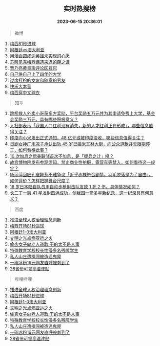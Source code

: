 <div align="center"><h2>实时热搜榜</h2><h4>2023-06-15 20:36:01</h4></div>

> 微博  

1. [梅西81秒进球](https://s.weibo.com/weibo?q=%E6%A2%85%E8%A5%BF81%E7%A7%92%E8%BF%9B%E7%90%83&t=31&band_rank=1&Refer=top)<br />
2. [阿根廷vs澳大利亚](https://s.weibo.com/weibo?q=%E9%98%BF%E6%A0%B9%E5%BB%B7vs%E6%BE%B3%E5%A4%A7%E5%88%A9%E4%BA%9A&t=31&band_rank=2&Refer=top)<br />
3. [用漫画圆戍边英雄未实现的心愿](https://s.weibo.com/weibo?q=%23%E7%94%A8%E6%BC%AB%E7%94%BB%E5%9C%86%E6%88%8D%E8%BE%B9%E8%8B%B1%E9%9B%84%E6%9C%AA%E5%AE%9E%E7%8E%B0%E7%9A%84%E5%BF%83%E6%84%BF%23&t=31&band_rank=3&Refer=top)<br />
4. [苏醒见完梅西偶遇来迟的薛之谦](https://s.weibo.com/weibo?q=%23%E8%8B%8F%E9%86%92%E8%A7%81%E5%AE%8C%E6%A2%85%E8%A5%BF%E5%81%B6%E9%81%87%E6%9D%A5%E8%BF%9F%E7%9A%84%E8%96%9B%E4%B9%8B%E8%B0%A6%23&t=31&band_rank=4&Refer=top)<br />
5. [贾乃亮黄景瑜评论区互怼](https://s.weibo.com/weibo?q=%23%E8%B4%BE%E4%B9%83%E4%BA%AE%E9%BB%84%E6%99%AF%E7%91%9C%E8%AF%84%E8%AE%BA%E5%8C%BA%E4%BA%92%E6%80%BC%23&t=31&band_rank=5&Refer=top)<br />
6. [自己供自己上了四年的大学](https://s.weibo.com/weibo?q=%23%E8%87%AA%E5%B7%B1%E4%BE%9B%E8%87%AA%E5%B7%B1%E4%B8%8A%E4%BA%86%E5%9B%9B%E5%B9%B4%E7%9A%84%E5%A4%A7%E5%AD%A6%23&t=31&band_rank=6&Refer=top)<br />
7. [过度打扮的女友和随意的男友](https://s.weibo.com/weibo?q=%E8%BF%87%E5%BA%A6%E6%89%93%E6%89%AE%E7%9A%84%E5%A5%B3%E5%8F%8B%E5%92%8C%E9%9A%8F%E6%84%8F%E7%9A%84%E7%94%B7%E5%8F%8B&t=31&band_rank=7&Refer=top)<br />
8. [快乐大本营](https://s.weibo.com/weibo?q=%E5%BF%AB%E4%B9%90%E5%A4%A7%E6%9C%AC%E8%90%A5&t=31&band_rank=8&Refer=top)<br />
9. [梅西穿中文球衣](https://s.weibo.com/weibo?q=%23%E6%A2%85%E8%A5%BF%E7%A9%BF%E4%B8%AD%E6%96%87%E7%90%83%E8%A1%A3%23&t=31&band_rank=9&Refer=top)<br />

> 知乎  

1. [跳桥救人外卖小哥获多方奖励，平台奖励五万元并为其申请免费上大学，基金会奖励三万元，具有哪些积极意义？](https://www.zhihu.com/question/606578224)<br />
2. [人社部表示「我国人口红利没有消失，新的人才红利正在形成」，哪些信息值得关注？](https://www.zhihu.com/question/606658603)<br />
3. [印度向小米发出正式通知，48 亿元或被印度没收，哪些信息值得关注？](https://www.zhihu.com/question/606368662)<br />
4. [日剧女神广末凉子承认出轨 45 岁已婚米其林大厨，向公众道歉并无限期停工，如何看待此事？](https://www.zhihu.com/question/606579409)<br />
5. [10 次加息之后美联储首次不加息，是「缓兵之计」吗？      ](https://www.zhihu.com/theater/13920)<br />
6. [故宫博物院发布参观须知，禁止商业性拍摄，露营车等禁入，如何看待这一规定？](https://www.zhihu.com/question/606722404)<br />
7. [杨丽萍回应孔雀舞惹不雅争议「近乎赤裸符合剧情，羽毛脱落是为了自由」，如何评价？怎样把握舞台尺度？](https://www.zhihu.com/question/606793449)<br />
8. [18 岁日本陆自队员用自动步枪射击队友致 1 死 2 伤，具体情况如何？](https://www.zhihu.com/question/606539482)<br />
9. [长二丁一箭 41 星发射圆满成功，创我国一箭多星新纪录，这一纪录具有何意义？](https://www.zhihu.com/question/606757085)<br />

> 百度  

1. [推进全球人权治理理念创新](https://www.baidu.com/s?wd=%E6%8E%A8%E8%BF%9B%E5%85%A8%E7%90%83%E4%BA%BA%E6%9D%83%E6%B2%BB%E7%90%86%E7%90%86%E5%BF%B5%E5%88%9B%E6%96%B0&sa=fyb_news&rsv_dl=fyb_news)<br />
2. [梅西开场81秒进球](https://www.baidu.com/s?wd=%E6%A2%85%E8%A5%BF%E5%BC%80%E5%9C%BA81%E7%A7%92%E8%BF%9B%E7%90%83&sa=fyb_news&rsv_dl=fyb_news)<br />
3. [阿根廷1-0澳大利亚](https://www.baidu.com/s?wd=%E9%98%BF%E6%A0%B9%E5%BB%B7vs%E6%BE%B3%E5%A4%A7%E5%88%A9%E4%BA%9A&sa=fyb_news&rsv_dl=fyb_news)<br />
4. [文明之光点燃亚运之火](https://www.baidu.com/s?wd=%E6%96%87%E6%98%8E%E4%B9%8B%E5%85%89%E7%82%B9%E7%87%83%E4%BA%9A%E8%BF%90%E4%B9%8B%E7%81%AB&sa=fyb_news&rsv_dl=fyb_news)<br />
5. [偷杏女子向老人道歉:干的太不是人事](https://www.baidu.com/s?wd=%E5%81%B7%E6%9D%8F%E5%A5%B3%E5%AD%90%E5%90%91%E8%80%81%E4%BA%BA%E9%81%93%E6%AD%89%3A%E5%B9%B2%E7%9A%84%E5%A4%AA%E4%B8%8D%E6%98%AF%E4%BA%BA%E4%BA%8B&sa=fyb_news&rsv_dl=fyb_news)<br />
6. [特殊教育学校校长性侵多名残障学生](https://www.baidu.com/s?wd=%E7%89%B9%E6%AE%8A%E6%95%99%E8%82%B2%E5%AD%A6%E6%A0%A1%E6%A0%A1%E9%95%BF%E6%80%A7%E4%BE%B5%E5%A4%9A%E5%90%8D%E6%AE%8B%E9%9A%9C%E5%AD%A6%E7%94%9F&sa=fyb_news&rsv_dl=fyb_news)<br />
7. [私人山庄遭擅闯被造谣鬼屋](https://www.baidu.com/s?wd=%E7%A7%81%E4%BA%BA%E5%B1%B1%E5%BA%84%E9%81%AD%E6%93%85%E9%97%AF%E8%A2%AB%E9%80%A0%E8%B0%A3%E9%AC%BC%E5%B1%8B&sa=fyb_news&rsv_dl=fyb_news)<br />
8. [一碗冰粉19元网友直呼被刺到了](https://www.baidu.com/s?wd=%E4%B8%80%E7%A2%97%E5%86%B0%E7%B2%8919%E5%85%83%E7%BD%91%E5%8F%8B%E7%9B%B4%E5%91%BC%E8%A2%AB%E5%88%BA%E5%88%B0%E4%BA%86&sa=fyb_news&rsv_dl=fyb_news)<br />
9. [28省份可领高温津贴](https://www.baidu.com/s?wd=28%E7%9C%81%E4%BB%BD%E5%8F%AF%E9%A2%86%E9%AB%98%E6%B8%A9%E6%B4%A5%E8%B4%B4&sa=fyb_news&rsv_dl=fyb_news)<br />

> 哔哩哔哩  

1. [推进全球人权治理理念创新](https://www.baidu.com/s?wd=%E6%8E%A8%E8%BF%9B%E5%85%A8%E7%90%83%E4%BA%BA%E6%9D%83%E6%B2%BB%E7%90%86%E7%90%86%E5%BF%B5%E5%88%9B%E6%96%B0&sa=fyb_news&rsv_dl=fyb_news)<br />
2. [梅西开场81秒进球](https://www.baidu.com/s?wd=%E6%A2%85%E8%A5%BF%E5%BC%80%E5%9C%BA81%E7%A7%92%E8%BF%9B%E7%90%83&sa=fyb_news&rsv_dl=fyb_news)<br />
3. [阿根廷1-0澳大利亚](https://www.baidu.com/s?wd=%E9%98%BF%E6%A0%B9%E5%BB%B7vs%E6%BE%B3%E5%A4%A7%E5%88%A9%E4%BA%9A&sa=fyb_news&rsv_dl=fyb_news)<br />
4. [文明之光点燃亚运之火](https://www.baidu.com/s?wd=%E6%96%87%E6%98%8E%E4%B9%8B%E5%85%89%E7%82%B9%E7%87%83%E4%BA%9A%E8%BF%90%E4%B9%8B%E7%81%AB&sa=fyb_news&rsv_dl=fyb_news)<br />
5. [偷杏女子向老人道歉:干的太不是人事](https://www.baidu.com/s?wd=%E5%81%B7%E6%9D%8F%E5%A5%B3%E5%AD%90%E5%90%91%E8%80%81%E4%BA%BA%E9%81%93%E6%AD%89%3A%E5%B9%B2%E7%9A%84%E5%A4%AA%E4%B8%8D%E6%98%AF%E4%BA%BA%E4%BA%8B&sa=fyb_news&rsv_dl=fyb_news)<br />
6. [特殊教育学校校长性侵多名残障学生](https://www.baidu.com/s?wd=%E7%89%B9%E6%AE%8A%E6%95%99%E8%82%B2%E5%AD%A6%E6%A0%A1%E6%A0%A1%E9%95%BF%E6%80%A7%E4%BE%B5%E5%A4%9A%E5%90%8D%E6%AE%8B%E9%9A%9C%E5%AD%A6%E7%94%9F&sa=fyb_news&rsv_dl=fyb_news)<br />
7. [私人山庄遭擅闯被造谣鬼屋](https://www.baidu.com/s?wd=%E7%A7%81%E4%BA%BA%E5%B1%B1%E5%BA%84%E9%81%AD%E6%93%85%E9%97%AF%E8%A2%AB%E9%80%A0%E8%B0%A3%E9%AC%BC%E5%B1%8B&sa=fyb_news&rsv_dl=fyb_news)<br />
8. [一碗冰粉19元网友直呼被刺到了](https://www.baidu.com/s?wd=%E4%B8%80%E7%A2%97%E5%86%B0%E7%B2%8919%E5%85%83%E7%BD%91%E5%8F%8B%E7%9B%B4%E5%91%BC%E8%A2%AB%E5%88%BA%E5%88%B0%E4%BA%86&sa=fyb_news&rsv_dl=fyb_news)<br />
9. [28省份可领高温津贴](https://www.baidu.com/s?wd=28%E7%9C%81%E4%BB%BD%E5%8F%AF%E9%A2%86%E9%AB%98%E6%B8%A9%E6%B4%A5%E8%B4%B4&sa=fyb_news&rsv_dl=fyb_news)<br />
